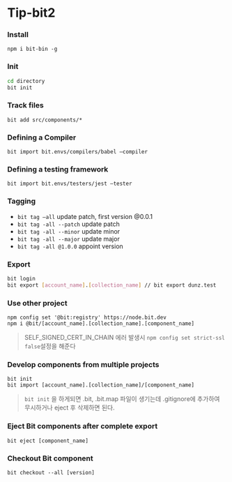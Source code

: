 # Tip-bit2

### Install

`npm i bit-bin -g`



### Init

```bash
cd directory
bit init
```



### Track files

`bit add src/components/*`



### Defining a Compiler

`bit import bit.envs/compilers/babel —compiler`



### Defining a testing framework

`bit import bit.envs/testers/jest —tester`



### Tagging

- `bit tag —all` update patch, first version @0.0.1
- `bit tag -all --patch` update patch
- `bit tag -all --minor` update minor
- `bit tag -all --major` update major
- `bit tag -all @1.0.0` appoint version



### Export

```bash
bit login
bit export [account_name].[collection_name] // bit export dunz.test
```



### Use other project

```
npm config set '@bit:registry' https://node.bit.dev
npm i @bit/[account_name].[collection_name].[component_name]
```
> SELF_SIGNED_CERT_IN_CHAIN 에러 발생시 `npm config set strict-ssl false`설정을 해준다



### Develop components from multiple projects

```
bit init
bit import [account_name].[collection_name]/[component_name]
```

> `bit init` 을 하게되면 .bit, .bit.map 파일이 생기는데 .gitignore에 추가하여 무시하거나 eject 후 삭제하면 된다.



### Eject Bit components after complete export

```
bit eject [component_name]
```



### Checkout Bit component

```
bit checkout --all [version]
```
